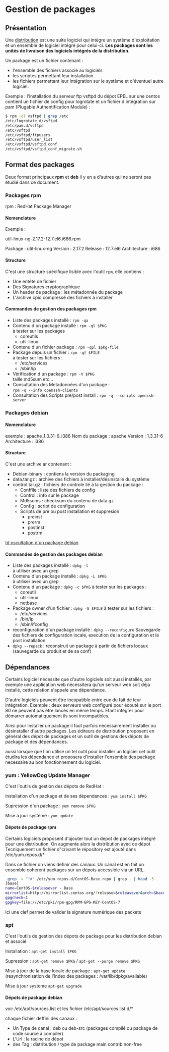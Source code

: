 # Gestion de packages

## Présentation

Une [distribution](./presentation_Linux.md#Une) est une suite logiciel qui intègre un système d'exploitation et un ensemble de logiciel intégré pour celui-ci. **Les packages sont les unités de livraison des logiciels intégrés de la distribution.**

Un package est un fichier contenant :

* l'ensemble des fichiers associé au logiciels
* les scriptes permettant leur installation
* les fichiers permettant leur intégration sur le système et d'éventuel autre logiciel.

Exemple : l'installation du serveur ftp vsftpd du dépot EPEL sur une centos contient un fichier de config pour logrotate et un fichier d'intégration sur pam (Plugable Authentification Module) :

```bash
$ rpm -ql vsftpd | grep /etc
/etc/logrotate.d/vsftpd
/etc/pam.d/vsftpd
/etc/vsftpd
/etc/vsftpd/ftpusers
/etc/vsftpd/user_list
/etc/vsftpd/vsftpd.conf
/etc/vsftpd/vsftpd_conf_migrate.sh
```

## Format des packages

Deux format principaux **rpm** et **deb** il y en a d'autres qui ne seront pas étudié dans ce document.

### Packages rpm

rpm : RedHat Package Manager

#### Nomenclature

Exemple :

util-linux-ng-2.17.2-12.7.el6.i686.rpm

Package : util-linux-ng
Version : 2.17.2
Release : 12.7.el6
Architecture  : i686

#### Structure

C'est une structure spécifique lisible avec l'outil `rpm`, elle contiens :

* Une entête de fichier
* Des Signatures cryptographique
* Un header de package : les métadonnée du package
* L'archive cpio compressé des fichiers à installer

#### Commandes de gestion des packages rpm

* Liste des packages installé : `rpm -qa`  
* Contenu d'un package installé : `rpm -ql $PKG`  
  à tester sur les packages  
  * coreutils  
  * util-linux
* Contenu d'un fichier package : `rpm -qpl $pkg-file`  
* Package depuis un fichier : `rpm -qf $FILE`  
  à tester sur les fichiers :
  * /etc/services
  * /sbin/ip
* Vérification d'un package : `rpm -V $PKG`  
  taille md5sum etc...  
* Consultation des Metadonnées d'un package :  
`rpm -q --info openssh-clients`
* Consultation des Scripts pre/post install : `rpm -q --scripts openssh-server`

### Packages debian

#### Nomenclature

exemple : apache_1.3.31-6_i386
Nom du package : apache
Version : 1.3.31-6
Architecture : i386

#### Structure

C'est une archive ar contenant :

* Debian-binary : contiens la version du packaging
* data.tar.gz : archive des fichiers à installer/désinstallé du système
* control.tar.gz : fichiers de controle lié à la gestion du package :
  * Conffile : liste des fichiers de config
  * Control : info sur le package
  * Md5sums : checksum du contenu de data.gz
  * Config : script de configuration
  * Scripts de pre ou post installation et suppresion
    * preinst
    * prerm
    * postinst
    * postrm

[td oscultation d'un package debian](TD-debian-package-content.md)

#### Commandes de gestion des packages debian

* Liste des packages installé : `dpkg -l`  
  à utiliser avec un grep
* Contenu d'un package installé : `dpkg -L $PKG`  
  à utiliser avec un grep
* Contenu d'un package : `dpkg -c $PKG`
  à tester sur les packages :
  * coreutil
  * util-linux
  * netbase
* Package owner d'un fichier : `dpkg -S $FILE`
  à tester sur les fichiers :
  * /etc/services
  * /bin/ip
  * /sbin/ifconfig
* reconfiguration d'un package installé : `dpkg --reconfigure`
  Sauvegarde des fichiers de configuration locale, execution de la configuration et la post installation.
* `dpkg --repack` : reconstruit un package à    partir de fichiers locaux (sauvegarde du produit et de sa conf)

## Dépendances

Certains logiciel nécessite que d'autre logiciels soit aussi installés, par exemple une application web nécessitera qu'un serveur web soit déja installé, cette relation s'appele une dépendance.

D'autre logiciels peuvent être incopatible entre eux du fait de leur intégration. Exemple : deux serveurs web configuré pour écouté sur le port 80 ne peuvent pas être lancés en même temps. Etant intégrer pour démarrer automatiquement ils sont incompatibles.

Ainsi pour installer un package il faut parfois necessairement installer ou désinstaller d'autre packages. Les éditeurs de distribution proposent en général des dépot de packages et un outil de gestions des dépots de package et des dépendances.

aussi lorsque que l'on utilise un tel outil pour installer un logiciel cet outil étudira les dépendance et proposera d'installer l'ensemble des package necessaire au bon fonctionnement du logiciel.

### yum : YellowDog Update Manager

C'est l'outils de gestion des dépots de RedHat :

Installation d'un package et de ses dépendances : `yum install $PKG`

Supression d'un package : `yum remove $PKG`

Mise à jour système : `yum update`

#### Dépots de package rpm

Certains logiciels proposent d'ajouter tout un depot de packages intégré pour une distribution.
On augmente alors la distribution avec ce dépot
Tecniquement un fichier d"crivant le répository est ajouté dans /etc/yum.repos.d/*

Dans ce fichier on viens definir des canaux. Un canal est en fait un ensemble cohérent packages sur un dépots accessible via un URL.

```bash
 grep -v "^#" /etc/yum.repos.d/CentOS-Base.repo | grep . | head -5
[base]
name=CentOS-$releasever - Base
mirrorlist=http://mirrorlist.centos.org/?release=$releasever&arch=$basearch&repo=os&infra=$infra
gpgcheck=1
gpgkey=file:///etc/pki/rpm-gpg/RPM-GPG-KEY-CentOS-7
```

Ici une clef permet de valider la signature numérique des packets

### apt

C'est l'outils de gestion des dépots de package pour les distribution debian et associé  

Installation : `apt-get install $PKG`  

Supression : `apt-get remove $PKG` / `apt-get --purge remove $PKG`  

Mise à jour de la base locale de package : `apt-get update` (resynchronisation de l'index des packages : /var/lib/dpkg/available)  

Mise à jour système `apt-get upgrade`

#### Dépots de package debian

voir /etc/apt/sources.list et les fichier /etc/apt/sources.list.d/*

chaque fichier deffini des canaux :

* Un Type de canal : deb ou deb-src (packages compilé ou package de code source à compiler)
* L'Url : la racine de dépot
* des Tag : distribution / type de package main contrib non-free

